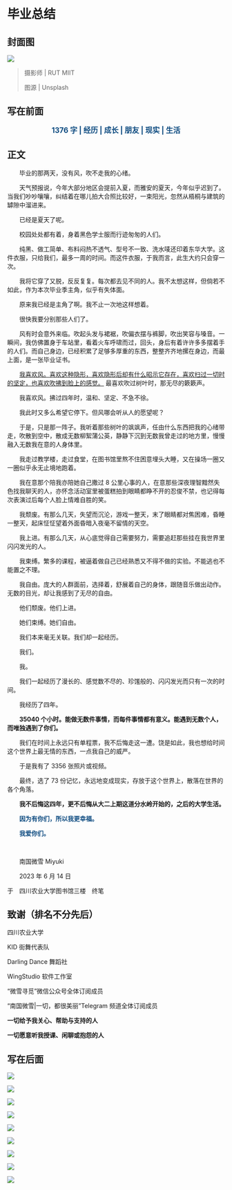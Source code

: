 # 毕业总结

## 封面图

![](https://raw.githubusercontent.com/TinySnow/GithubImageHosting/main/blog/articles/literature/rut-miit-JY9bBAcs0vs-unsplash.jpg)

> 摄影师 | RUT MIIT
>
> 图源 | Unsplash

## 写在前面

<p style="color:#0f4c81; text-align:center; font-weight:bold; font-size:larger;">1376 字 | 经历 | 成长 | 朋友 | 现实 | 生活</p>

## 正文

　　毕业的那两天，没有风，吹不走我的心绪。

　　天气预报说，今年大部分地区会提前入夏，而雅安的夏天，今年似乎迟到了。当我们吵吵嚷嚷，纠结着在哪儿拍大合照比较好，一束阳光，忽然从梧桐与建筑的罅隙中溜进来。

　　已经是夏天了呢。

　　校园处处都有着，身着黑色学士服而行迹匆匆的人们。

　　纯黑、做工简单、布料闷热不透气、型号不一致、洗水唛还印着东华大学。这件衣服，只给我们，最多一周的时间。而这件衣服，于我而言，此生大约只会穿一次。

　　我将它穿了又脱，反反复复。每次都去见不同的人。我不太想这样，但倘若不如此，作为本次毕业季主角，似乎有失体面。

　　原来我已经是主角了啊。我不止一次地这样想着。

　　很快我要分别那些人们了。

　　风有时会意外来临。吹起头发与裙裾，吹偏衣摆与裤脚，吹出笑容与嗓音。一瞬间，我仿佛置身于车站里，看着火车呼啸而过，回头，身后有着许许多多摆着手的人们。而自己身边，已经积累了足够多厚重的东西，整整齐齐地摞在身边，而最上面，是一张毕业证书。

　　<u>我喜欢风。喜欢这种隐形，喜欢隐形后却有什么昭示它存在，喜欢扫过一切时的坚定，也喜欢吹拂到脸上的感觉。</u> 最喜欢吹过树叶时，那无尽的簌簌声。

　　我喜欢风。拂过四年时，温和、坚定、不急不徐。

　　我此时又多么希望它停下。但风哪会听从人的愿望呢？

　　于是，只是那一阵子。我听着那些树叶的飒飒声，任由什么东西把我的心绪带走，吹散到空中，散成无数柳絮蒲公英，静静下沉到无数我曾走过的地方里，慢慢融入无数我在意的人身体里。

　　我走过教学楼，走过食堂，在图书馆里熬不住困意埋头大睡，又在操场一圈又一圈似乎永无止境地跑着。

　　我在意那个陪我亦陪她自己撒过 8 公里心事的人，在意那些深夜理智黯然失色找我聊天的人，亦怀念活动室里被蛋糕拍到眼睛都睁不开的忍俊不禁，也记得每次表演过后每个人脸上情难自胜的笑。

　　我颓废。有那么几天，失望而沉沦，游戏一整天，末了眼睛都对焦困难，昏睡一整天，起床怔怔望着外面昏暗入夜毫不留情的天空。

　　我上进。有那么几天，从心底觉得自己需要努力，需要追赶那些挂在我世界里闪闪发光的人。

　　我束缚。繁多的课程，被逼着做自己已经熟悉又不得不做的实验。不能逃也不能置之不理。

　　我自由。庞大的人群面前，选择着，舒展着自己的身体，跟随音乐做出动作。无数的目光，却让我感到了无尽的自由。

　　他们颓废。他们上进。

　　她们束缚。她们自由。

　　我们本来毫无关联。我们却一起经历。

　　我们。

　　我。

　　我们一起经历了漫长的、感觉数不尽的、珍馐般的、闪闪发光而只有一次的时间。

　　我经历了四年。

　　**35040 个小时。能做无数件事情，而每件事情都有意义。能遇到无数个人，而唯独遇到了你们。**

　　我们在时间上永远只有单程票，我不后悔走这一遭。饶是如此，我也想给时间这个世界上最无情的东西，一点我自己的威严。

　　于是我有了 3356 张照片或视频。

　　最终，选了 73 份记忆，永远地变成现实，存放于这个世界上，散落在世界的各个角落。

　　**我不后悔这四年，更不后悔从大二上期这道分水岭开始的，之后的大学生活。**

　　<span style="color:#0f4c81; font-weight:bold;">因为有你们，所以我更幸福。</span>

　　<span style="color:#0f4c81; font-weight:bold;">我爱你们。</span>

<br />

　　南国微雪 Miyuki

　　2023 年 6 月 14 日

于　四川农业大学图书馆三楼　终笔

## 致谢（排名不分先后）

四川农业大学

KID 街舞代表队

Darling Dance 舞蹈社

WingStudio 软件工作室

“微雪寻觅”微信公众号全体订阅成员

“南国微雪|一切，都很美丽”Telegram 频道全体订阅成员

**一切给予我关心、帮助与支持的人**

**一切愿意听我授课、闲聊或抱怨的人**

## 写在后面

![](https://raw.githubusercontent.com/TinySnow/GithubImageHosting/main/blog/articles/literature/DSC02876-2023-06-07-5.6-1-80%20%E7%A7%92-100-SONY-ILCE-6000.jpg)

![](https://raw.githubusercontent.com/TinySnow/GithubImageHosting/main/blog/articles/literature/640.png)

![](https://raw.githubusercontent.com/TinySnow/GithubImageHosting/main/blog/articles/literature/IMG_20230526_134551.jpg)

![](https://raw.githubusercontent.com/TinySnow/GithubImageHosting/main/blog/articles/literature/PureWriter-%E6%A2%A6%E6%83%B3%E6%B8%85%E5%8D%95-1688005273958.png)

![](https://raw.githubusercontent.com/TinySnow/GithubImageHosting/main/blog/articles/literature/IMG_20230609_101517.jpg)

![](https://raw.githubusercontent.com/TinySnow/GithubImageHosting/main/blog/articles/literature/PureWriter-%E5%B7%B2%E8%AF%BB%E4%B9%A6%E7%9B%AE%E8%AE%B0%E5%BD%95-1688005307004.png)

![](https://raw.githubusercontent.com/TinySnow/GithubImageHosting/main/blog/articles/literature/IMG_0126.jpg)

![](https://raw.githubusercontent.com/TinySnow/GithubImageHosting/main/blog/articles/literature/Screenshot_20230612-223631_Pixel%20%E5%90%AF%E5%8A%A8%E5%99%A8.png)

![](https://raw.githubusercontent.com/TinySnow/GithubImageHosting/main/blog/articles/literature/screenshot-telegram-channel.png)